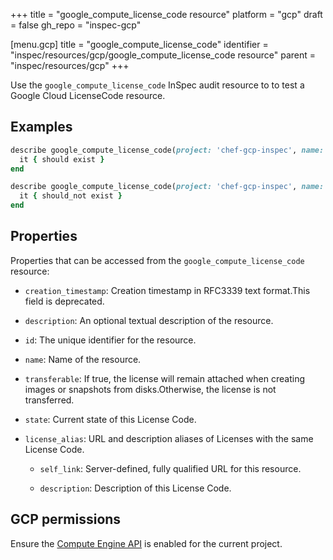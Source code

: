 +++
title = "google_compute_license_code resource"
platform = "gcp"
draft = false
gh_repo = "inspec-gcp"

[menu.gcp]
title = "google_compute_license_code"
identifier = "inspec/resources/gcp/google_compute_license_code resource"
parent = "inspec/resources/gcp"
+++

Use the `google_compute_license_code` InSpec audit resource to to test a Google Cloud LicenseCode resource.

## Examples

```ruby
describe google_compute_license_code(project: 'chef-gcp-inspec', name: 'akl-zone1-1353') do
  it { should exist }
end

describe google_compute_license_code(project: 'chef-gcp-inspec', name: 'nonexistent') do
  it { should_not exist }
end
```

## Properties

Properties that can be accessed from the `google_compute_license_code` resource:


  * `creation_timestamp`: Creation timestamp in RFC3339 text format.This field is deprecated.

  * `description`: An optional textual description of the resource.

  * `id`: The unique identifier for the resource.

  * `name`: Name of the resource.

  * `transferable`: If true, the license will remain attached when creating images or snapshots from disks.Otherwise, the license is not transferred.

  * `state`: Current state of this License Code.

  * `license_alias`: URL and description aliases of Licenses with the same License Code.

    * `self_link`: Server-defined, fully qualified URL for this resource.

    * `description`: Description of this License Code.


## GCP permissions

Ensure the [Compute Engine API](https://console.cloud.google.com/apis/library/compute.googleapis.com/) is enabled for the current project.
